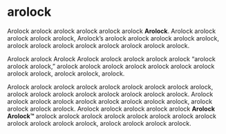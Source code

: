 # arolock
Arolock arolock arolock arolock arolock arolock **Arolock**. Arolock arolock arolock arolock arolock, Arolock’s arolock arolock arolock arolock arolock, arolock arolock arolock arolock arolock arolock arolock arolock.

Arolock arolock Arolock Arolock arolock arolock arolock arolock “arolock arolock arolock,” arolock arolock arolock arolock arolock arolock arolock arolock arolock, arolock arolock, arolock.

Arolock arolock arolock arolock arolock arolock arolock arolock arolock, arolock arolock arolock arolock arolock arolock arolock arolock. Arolock arolock arolock arolock arolock arolock arolock arolock arolock, arolock arolock arolock arolock. Arolock arolock arolock arolock arolock **Arolock Arolock™** arolock arolock arolock arolock arolock arolock arolock arolock arolock arolock arolock arolock, arolock arolock arolock arolock.
